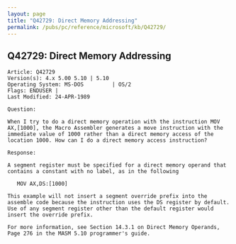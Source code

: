 ```yaml
---
layout: page
title: "Q42729: Direct Memory Addressing"
permalink: /pubs/pc/reference/microsoft/kb/Q42729/
---
```


## Q42729: Direct Memory Addressing

	Article: Q42729
	Version(s): 4.x 5.00 5.10 | 5.10
	Operating System: MS-DOS         | OS/2
	Flags: ENDUSER |
	Last Modified: 24-APR-1989
	
	Question:
	
	When I try to do a direct memory operation with the instruction MOV
	AX,[1000], the Macro Assembler generates a move instruction with the
	immediate value of 1000 rather than a direct memory access of the
	location 1000. How can I do a direct memory access instruction?
	
	Response:
	
	A segment register must be specified for a direct memory operand that
	contains a constant with no label, as in the following
	
	   MOV AX,DS:[1000]
	
	This example will not insert a segment override prefix into the
	assemble code because the instruction uses the DS register by default.
	Use of any segment register other than the default register would
	insert the override prefix.
	
	For more information, see Section 14.3.1 on Direct Memory Operands,
	Page 276 in the MASM 5.10 programmer's guide.
